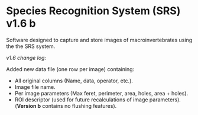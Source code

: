 # Species Recognition System (SRS) v1.6 b 

Software designed to capture and store images of macroinvertebrates using the the SRS system.

*v1.6 change log:*

Added new data file (one row per image) containing:
- All original columns (Name, data, operator, etc.).
- Image file name.
- Per image parameters (Max feret, perimeter, area, holes, area + holes).
- ROI descriptor (used for future recalculations of image parameters).
(**Version b** contains no flushing features).


